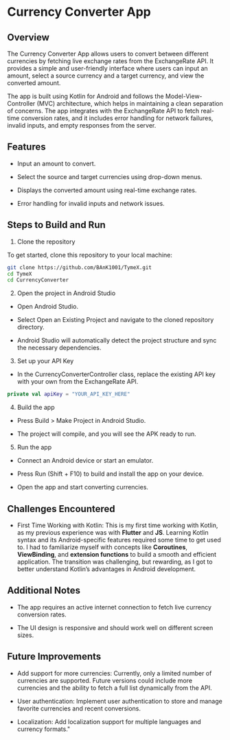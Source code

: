 # Currency Converter App

## Overview

The Currency Converter App allows users to convert between different currencies by fetching live exchange rates from the ExchangeRate API. It provides a simple and user-friendly interface where users can input an amount, select a source currency and a target currency, and view the converted amount.

The app is built using Kotlin for Android and follows the Model-View-Controller (MVC) architecture, which helps in maintaining a clean separation of concerns. The app integrates with the ExchangeRate API to fetch real-time conversion rates, and it includes error handling for network failures, invalid inputs, and empty responses from the server.

## Features

- Input an amount to convert.

- Select the source and target currencies using drop-down menus.

- Displays the converted amount using real-time exchange rates.

- Error handling for invalid inputs and network issues.

## Steps to Build and Run

1. Clone the repository

To get started, clone this repository to your local machine:

```bash
git clone https://github.com/BAnK1001/TymeX.git
cd TymeX
cd CurrencyConverter
```
2. Open the project in Android Studio

- Open Android Studio.

- Select Open an Existing Project and navigate to the cloned repository directory.

- Android Studio will automatically detect the project structure and sync the necessary dependencies.

3. Set up your API Key

- In the CurrencyConverterController class, replace the existing API key with your own from the ExchangeRate API.

```kotlin
private val apiKey = "YOUR_API_KEY_HERE"
```
4. Build the app

- Press Build > Make Project in Android Studio.

- The project will compile, and you will see the APK ready to run.

5. Run the app

- Connect an Android device or start an emulator.

- Press Run (Shift + F10) to build and install the app on your device.

- Open the app and start converting currencies.

## Challenges Encountered

- First Time Working with Kotlin: This is my first time working with Kotlin, as my previous experience was with **Flutter** and **JS**. Learning Kotlin syntax and its Android-specific features required some time to get used to. I had to familiarize myself with concepts like **Coroutines**, **ViewBinding**, and **extension functions** to build a smooth and efficient application. The transition was challenging, but rewarding, as I got to better understand Kotlin’s advantages in Android development.

## Additional Notes

- The app requires an active internet connection to fetch live currency conversion rates.

- The UI design is responsive and should work well on different screen sizes.

## Future Improvements

- Add support for more currencies: Currently, only a limited number of currencies are supported. Future versions could include more currencies and the ability to fetch a full list dynamically from the API.

- User authentication: Implement user authentication to store and manage favorite currencies and recent conversions.

- Localization: Add localization support for multiple languages and currency formats."
